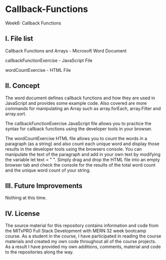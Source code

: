 # Callback-Functions
Week6: Callback Functions

I. File list
------------
Callback Functions and Arrays - Microsoft Word Document

callbackFunctionExercise - JavaScript File

wordCountExercise - HTML File


II. Concept
----------
The word document defines callback functions and how they are used in JavaScript and provides some example code. Also covered are more commands for manipulating an Array such as array.forEach, array.Filter and array.sort.

The callbackFunctionExercise JavaScript file allows you to practice the syntax for callback functions using the developer tools in your browser.

The wordCountExercise HTML file allows you to count the words in a paragraph (as a string) and also count each unique word and display those results in the developer tools using the browsers console. You can manipulate the text of the paragraph and add in your own text by modifying the variable let text = " ".  Simply drag and drop the HTML file into an empty browser tab and check the console for the results of the total word count and the unique word count of your string.


III. Future Improvements
----------
Nothing at this time.

IV.  License
----------
The source material for this repository contains information and code from the MITxPRO Full Stack Development with MERN 32 week bootcamp course.
As a student in the course, I have participated in reading the course materials and created my own code throughout all of the course projects. As a result I have provided my own additions, comments, material and code to the repositories along the way.
